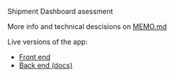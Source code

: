 Shipment Dashboard asessment

More info and technical descisions on [MEMO.md](/MEMO.md)

Live versions of the app: 
- [Front end](https://shipment-dashboard-frontend.vercel.app/)
- [Back end (docs)](https://shipment-dashboard-deax.onrender.com/docs)